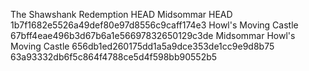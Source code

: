 The Shawshank Redemption
HEAD
Midsommar
HEAD
 1b7f1682e5526a49def80e97d8556c9caff174e3
Howl's Moving Castle
67bff4eae496b3d67b6a1e56697832650129c3de
Midsommar
Howl's Moving Castle
656db1ed260175dd1a5a9dce353de1cc9e9d8b75
63a93332db6f5c864f4788ce5d4f598bb90552b5

